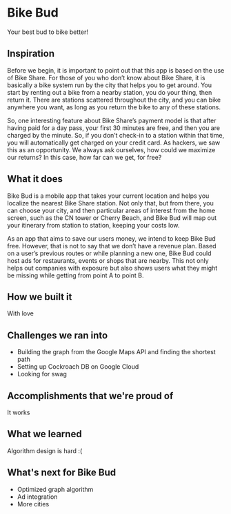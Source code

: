 # Bike Bud
Your best bud to bike better!

## Inspiration
Before we begin, it is important to point out that this app is based on the use of Bike Share.
For those of you who don’t know about Bike Share, it is basically a bike system run by the city that helps you to get around. You start by renting out a bike from a nearby station, you do your thing, then return it. There are stations scattered throughout the city, and you can bike anywhere you want, as long as you return the bike to any of these stations. 

So, one interesting feature about Bike Share’s payment model is that after having paid for a day pass, your first 30 minutes are free, and then you are charged by the minute. So, if you don’t check-in to a station within that time, you will automatically get charged on your credit card. As hackers, we saw this as an opportunity. We always ask ourselves, how could we maximize our returns? In this case, how far can we get, for free?

## What it does
Bike Bud is a mobile app that takes your current location and helps you localize the nearest Bike Share station. Not only that, but from there, you can choose your city, and then particular areas of interest from the home screen, such as the CN tower or Cherry Beach, and Bike Bud will map out your itinerary from station to station, keeping your costs low. 

As an app that aims to save our users money, we intend to keep Bike Bud free. However, that is not to say that we don’t have a revenue plan. Based on a user’s previous routes or while planning a new one, Bike Bud could host ads for restaurants, events or shops that are nearby. This not only helps out companies with exposure but also shows users what they might be missing while getting from point A to point B. 

## How we built it
With love

## Challenges we ran into
- Building the graph from the Google Maps API and finding the shortest path
- Setting up Cockroach DB on Google Cloud
- Looking for swag

## Accomplishments that we're proud of
It works

## What we learned
Algorithm design is hard :(

## What's next for Bike Bud
- Optimized graph algorithm
- Ad integration
- More cities
